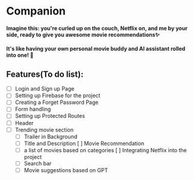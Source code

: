 # Companion
#### Imagine this: you're curled up on the couch, Netflix on, and me by your side, ready to give you awesome movie recommendations✨
#### It's like having your own personal movie buddy and AI assistant rolled into one! 🤯

## Features(To do list):
- [ ] Login and Sign up Page
- [ ] Setting up Firebase for the project
- [ ] Creating a Forget Password Page
- [ ] Form handling 
- [ ] Setting up Protected Routes 
- [ ] Header
- [ ] Trending movie section
    - [ ] Trailer in Background
    - [ ] Title and Description
[ ] Movie Recommendation
    - [ ] a list of movies based on categories
[ ] Integrating Netflix into the project
    - [ ] Search bar
    - [ ] Movie suggestions based on GPT